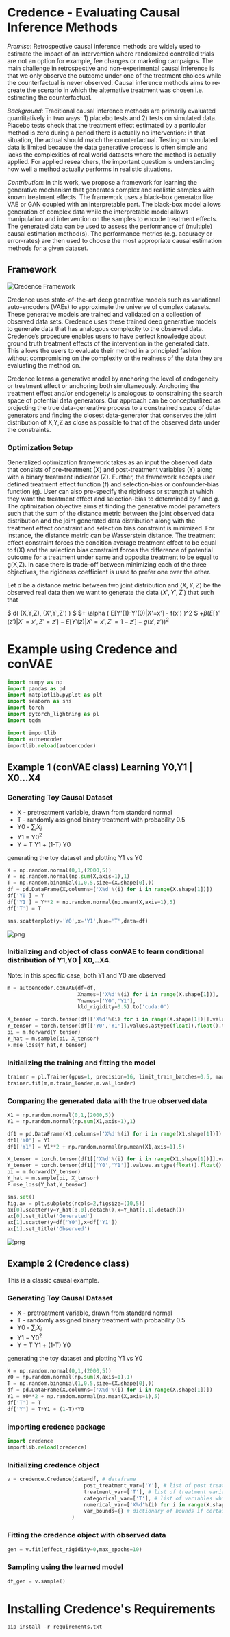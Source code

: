 # **Credence** - Evaluating Causal Inference Methods

*Premise*: Retrospective causal inference methods are widely used to estimate the impact of an intervention where randomized controlled trials are not an option for example, fee changes or marketing campaigns. The main challenge in retrospective and non-experimental causal inference is that we only observe the outcome under one of the treatment choices while the counterfactual is never observed. Causal inference methods aims to re-create the scenario in which the alternative treatment was chosen i.e. estimating the counterfactual. 

*Background*: Traditional causal inference methods are primarily evaluated quantitatively in two ways: 1) placebo tests and 2) tests on simulated data. Placebo tests check that the treatment effect estimated by a particular method is zero during a period there is actually no intervention: in that situation, the actual should match the counterfactual. Testing on simulated data is limited because the data generative process is often simple and lacks the complexities of real world datasets where the method is actually applied. For applied researchers, the important question is understanding how well a method actually performs in realistic situations. 

*Contribution*: In this work, we propose a framework for learning the generative mechanism that generates complex and realistic samples with known treatment effects. The framework uses a black-box generator like VAE or GAN coupled with an interpretable part. The black-box model allows generation of complex data while the interpretable model allows manipulation and intervention on the samples to encode treatment effects. The generated data can be used to assess the performance of (multiple) causal estimation method(s). The performance metrics (e.g. accuracy or error-rates) are then used to choose the most appropriate causal estimation methods for a given dataset.



## Framework

![Credence Framework](credenceframework.png)

Credence uses state-of-the-art deep generative models such as variational auto-encoders (VAEs) to approximate the universe of complex datasets. These generative models are trained and validated on a collection of observed data sets. Credence uses these trained deep generative models to generate data that has analogous complexity to the observed data. Credence’s procedure enables users to have perfect knowledge about  ground truth treatment effects of the intervention in the generated data. This allows the users to evaluate their method in a principled fashion without compromising on the complexity or the realness of the data they are evaluating the method on.

Credence learns a generative model by anchoring the level of endogeneity or treatment effect or anchoring both simultaneously. Anchoring the treatment effect and/or endogeneity is analogous to constraining the search space of potential data generators. Our approach can be conceptualized as projecting the true data-generative process to a constrained space of data-generators and finding the closest data-generator that conserves the joint distribution of X,Y,Z as close as possible to that of the observed data under the constraints. 

### Optimization Setup

Generalized optimization framework takes as an input the observed data that consists of pre-treatment (X) and post-treatment variables (Y) along with a binary treatment indicator (Z). Further, the framework accepts user defined treatment effect function (f) and selection-bias or confounder-bias function (g). User can also pre-specify the rigidness or strength at which they want the treatment effect and selection-bias to determined by f and g. The optimization objective aims at finding the generative model parameters such that the sum of the distance metric between the joint observed data distribution  and the joint generated data distribution along with the treatment effect constraint and selection bias constraint is minimized. For instance, the distance metric can be Wasserstein distance. The treatment effect constraint forces the condition average treatment effect to be equal to f(X) and the selection bias constraint forces the difference of potential outcome for a treatment under same and opposite treatment to be equal to g(X,Z). In case there is trade-off between minimizing each of the three objectives, the rigidness coefficient is used to prefer one over the other.

Let $d$ be a distance metric between two joint distribution and $(X,Y,Z)$ be the observed real data then we want to generate the data $(X',Y',Z')$ that such that

$ d( (X,Y,Z), (X',Y',Z') ) $
$+ \alpha ( E[Y'(1)-Y'(0)|X'=x'] - f(x') )^2 $
$+ \beta ( E[Y'(z')|X'=x',Z'=z']-E[Y'(z)|X'=x',Z'=1-z'] - g(x',z'))^2$

# Example using Credence and conVAE


```python
import numpy as np
import pandas as pd
import matplotlib.pyplot as plt
import seaborn as sns
import torch
import pytorch_lightning as pl
import tqdm 

import importlib
import autoencoder
importlib.reload(autoencoder)
```



## Example 1 (conVAE class) Learning Y0,Y1 | X0...X4

### Generating Toy Causal Dataset

* X - pretreatment variable, drawn from standard normal
* T - randomly assigned binary treatment with probability 0.5
* Y0 - $\sum_i X_i$
* Y1 = Y0$^2$
* Y = T Y1 + (1-T) Y0

generating the toy dataset and plotting Y1 vs Y0


```python
X = np.random.normal(0,1,(2000,5))
Y = np.random.normal(np.sum(X,axis=1),1)
T = np.random.binomial(1,0.5,size=(X.shape[0],))
df = pd.DataFrame(X,columns=['X%d'%(i) for i in range(X.shape[1])])
df['Y0'] = Y
df['Y1'] = Y**2 + np.random.normal(np.mean(X,axis=1),5)
df['T'] = T

sns.scatterplot(y='Y0',x='Y1',hue='T',data=df)
```

![png](output_13_1.png)

### Initializing and object of class conVAE to learn conditional distribution of Y1,Y0 | X0,..X4. 

Note: In this specific case, both Y1 and Y0 are observed


```python
m = autoencoder.conVAE(df=df,
                       Xnames=['X%d'%(i) for i in range(X.shape[1])],
                       Ynames=['Y0','Y1'],
                       kld_rigidity=0.5).to('cuda:0')

X_tensor = torch.tensor(df[['X%d'%(i) for i in range(X.shape[1])]].values.astype(float)).float().to('cuda:0')
Y_tensor = torch.tensor(df[['Y0','Y1']].values.astype(float)).float().to('cuda:0')
pi = m.forward(Y_tensor)
Y_hat = m.sample(pi, X_tensor)
F.mse_loss(Y_hat,Y_tensor)
```

### Initializing the training and fitting the model


```python
trainer = pl.Trainer(gpus=1, precision=16, limit_train_batches=0.5, max_epochs=100)
trainer.fit(m,m.train_loader,m.val_loader)
```

### Comparing the generated data with the true observed data


```python
X1 = np.random.normal(0,1,(2000,5))
Y1 = np.random.normal(np.sum(X1,axis=1),1)

df1 = pd.DataFrame(X1,columns=['X%d'%(i) for i in range(X1.shape[1])])
df1['Y0'] = Y1
df1['Y1'] = Y1**2 + np.random.normal(np.mean(X1,axis=1),5)

X_tensor = torch.tensor(df1[['X%d'%(i) for i in range(X1.shape[1])]].values.astype(float)).float()
Y_tensor = torch.tensor(df1[['Y0','Y1']].values.astype(float)).float()
pi = m.forward(Y_tensor)
Y_hat = m.sample(pi, X_tensor)
F.mse_loss(Y_hat,Y_tensor)

sns.set()
fig,ax = plt.subplots(ncols=2,figsize=(10,5))
ax[0].scatter(y=Y_hat[:,0].detach(),x=Y_hat[:,1].detach())
ax[0].set_title('Generated')
ax[1].scatter(y=df['Y0'],x=df['Y1'])
ax[1].set_title('Observed')
```

![png](output_20_1.png)


## Example 2 (Credence class)

This is a classic causal example. 

### Generating Toy Causal Dataset

* X - pretreatment variable, drawn from standard normal
* T - randomly assigned binary treatment with probability 0.5
* Y0 - $\sum_i X_i$
* Y1 = Y0$^2$
* Y = T Y1 + (1-T) Y0

generating the toy dataset and plotting Y1 vs Y0


```python
X = np.random.normal(0,1,(2000,5))
Y0 = np.random.normal(np.sum(X,axis=1),1)
T = np.random.binomial(1,0.5,size=(X.shape[0],))
df = pd.DataFrame(X,columns=['X%d'%(i) for i in range(X.shape[1])])
Y1 = Y0**2 + np.random.normal(np.mean(X,axis=1),5)
df['T'] = T
df['Y'] = T*Y1 + (1-T)*Y0
```

### importing credence package
```python
import credence
importlib.reload(credence)
```

### Initializing credence object


```python
v = credence.Credence(data=df, # dataframe 
                         post_treatment_var=['Y'], # list of post treatment variables
                         treatment_var=['T'], # list of treatment variable(s)
                         categorical_var=['T'], # list of variables which are categorical
                         numerical_var=['X%d'%(i) for i in range(X.shape[1])]+['Y'], # list of variables which are numerical
                         var_bounds={} # dictionary of bounds if certain variable is bounded
                     )
```

### Fitting the credence object with observed data


```python
gen = v.fit(effect_rigidity=0,max_epochs=10)
```

### Sampling using the learned model


```python
df_gen = v.sample()
```

# Installing Credence's Requirements

```python
pip install -r requirements.txt
```
